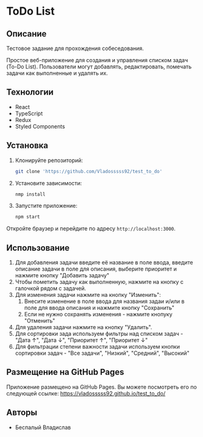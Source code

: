 # ToDo List

## Описание

Тестовое задание для прохождения собеседования.

Простое веб-приложение для создания и управления списком задач (To-Do List). Пользователи могут добавлять, редактировать, помечать задачи как выполненные и удалять их.

## Технологии

- React
- TypeScript
- Redux
- Styled Components

## Установка

1. Клонируйте репозиторий:

   ```bash
   git clone 'https://github.com/Vladosssss92/test_to_do'
   ```

2. Установите зависимости:

   ```bash
   nmp install
   ```

3. Запустите приложение:
   ```bash
   npm start
   ```

Откройте браузер и перейдите по адресу `http://localhost:3000`.

## Использование

1. Для добавления задачи введите её название в поле ввода, введите описание задачи в поле для описания, выберите приоритет и нажмите кнопку "Добавить задачу"
2. Чтобы пометить задачу как выполненную, нажмите на кнопку с галочкой рядом с задачей.
3. Для изменения задачи нажмите на кнопку "Изменить":
   1. Внесите изменение в поле ввода для названия задаи и/или в поле для ввода описания и нажмите кнопку "Сохранить"
   2. Если не нужно сохранять изменения - нажмите кнопуку "Отменить"
4. Для удаления задачи нажмите на кнопку "Удалить".
5. Для сортировки зада используем фильтры над списком задач - "Дата ↑", "Дата ↓", "Приоритет ↑", "Приоритет ↓"
6. Для фильтрации степени важности задачи используем кнопки сортировки задач - "Все задачи", "Низкий", "Средний", "Высокий"

## Размещение на GitHub Pages

Приложение размещено на GitHub Pages. Вы можете посмотреть его по следующей ссылке:
https://vladosssss92.github.io/test_to_do/

## Авторы

- Беспалый Владислав
